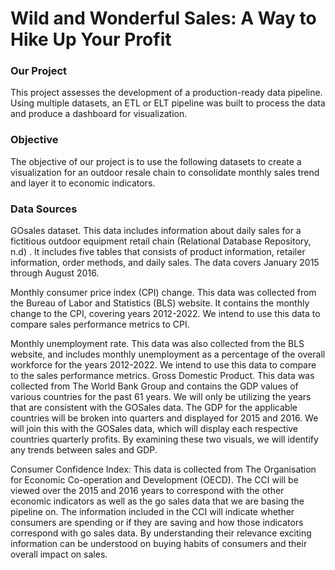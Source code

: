 # Wild and Wonderful Sales: A Way to Hike Up Your Profit

### Our Project
This project assesses the development of a production-ready data pipeline. Using multiple datasets, an ETL or ELT pipeline was built to process the data and produce a dashboard for visualization.

### Objective
The objective of our project is to use the following datasets to create a visualization for an outdoor resale chain to consolidate monthly sales trend and layer it to economic indicators.

### Data Sources

GOsales dataset. This data includes information about daily sales for a fictitious outdoor equipment retail chain (Relational Database Repository, n.d) .  It includes five tables that consists of product information, retailer information, order methods, and daily sales.  The data covers January 2015 through August 2016. 

Monthly consumer price index (CPI) change.  This data was collected from the Bureau of Labor and Statistics (BLS) website.  It contains the monthly change to the CPI, covering years 2012-2022.  We intend to use this data to compare sales performance metrics to CPI.

Monthly unemployment rate.  This data was also collected from the BLS website, and includes monthly unemployment as a percentage of the overall workforce for the years 2012-2022.  We intend to use this data to compare to the sales performance metrics.
Gross Domestic Product.  This data was collected from The World Bank Group and contains the GDP values of various countries for the past 61 years. We will only be utilizing the years that are consistent with the GOSales data. The GDP for the applicable countries will be broken into quarters and displayed for 2015 and 2016. We will join this with the GOSales data, which will display each respective countries quarterly profits. By examining these two visuals, we will identify any trends between sales and GDP. 

Consumer Confidence Index: This data is collected from The Organisation for Economic Co-operation and Development (OECD). The CCI will be viewed over the 2015 and 2016 years to correspond with the other economic indicators as well as the go sales data that we are basing the pipeline on. The information included in the CCI will indicate whether consumers are spending or if they are saving and how those indicators correspond with go sales data. By understanding their relevance exciting information can be understood on buying habits of consumers and their overall impact on sales. 


